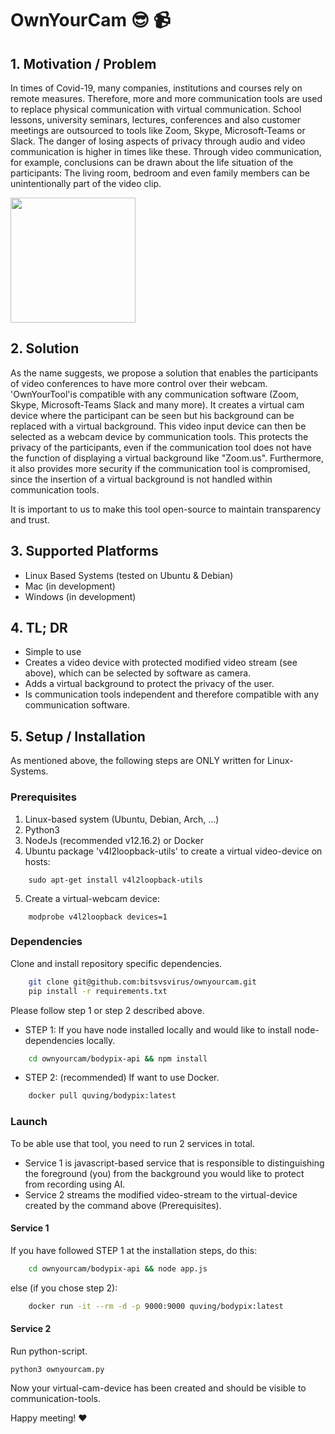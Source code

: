 # OwnYourCam :sunglasses: :video_camera:


## 1. Motivation / Problem
In times of Covid-19, many companies, institutions and courses rely on remote measures. Therefore, more and more communication tools are used to replace physical communication with virtual communication. School lessons, university seminars, lectures, conferences and also customer meetings are outsourced to tools like Zoom, Skype, Microsoft-Teams or Slack. The danger of losing aspects of privacy through audio and video communication is higher in times like these. Through video communication, for example, conclusions can be drawn about the life situation of the participants: The living room, bedroom and even family members can be unintentionally part of the video clip.

<img src="https://i.imgur.com/AcEx6DU.png" width="200"/>

## 2. Solution
As the name suggests, we propose a solution that enables the participants of video conferences to have more control over their webcam. 'OwnYourTool'is compatible with any communication software (Zoom, Skype, Microsoft-Teams Slack and many more). It creates a virtual cam device where the participant can be seen but his background can be replaced with a virtual background. This video input device can then be selected as a webcam device by communication tools. This protects the privacy of the participants, even if the communication tool does not have the function of displaying a virtual background like "Zoom.us". Furthermore, it also provides more security if the communication tool is compromised, since the insertion of a virtual background is not handled within communication tools.

It is important to us to make this tool open-source to maintain transparency and trust.

## 3. Supported Platforms
- Linux Based Systems (tested on Ubuntu & Debian)
- Mac (in development)
- Windows (in development)

## 4. TL; DR
- Simple to use
- Creates a video device with protected modified video stream (see above), which can be selected by software as camera.
- Adds a virtual background to protect the privacy of the user.
- Is communication tools independent and therefore compatible with any communication software.


## 5. Setup / Installation
As mentioned above, the following steps are ONLY written for Linux-Systems.

### Prerequisites
1. Linux-based system (Ubuntu, Debian, Arch, ...)
2. Python3
3. NodeJs (recommended v12.16.2) or Docker
4. Ubuntu package 'v4l2loopback-utils' to create a virtual video-device on hosts:
```
    sudo apt-get install v4l2loopback-utils
```
5. Create a virtual-webcam device:
```
    modprobe v4l2loopback devices=1
```

### Dependencies
Clone and install repository specific dependencies.
```bash
    git clone git@github.com:bitsvsvirus/ownyourcam.git
    pip install -r requirements.txt
```
Please follow step 1 or step 2 described above.
- STEP 1: If you have node installed locally and would like to install node-dependencies locally.
```bash
    cd ownyourcam/bodypix-api && npm install
```
- STEP 2: (recommended) If want to use Docker.
``` bash
    docker pull quving/bodypix:latest
```

### Launch
To be able use that tool, you need to run 2 services in total. 
- Service 1 is javascript-based service that is responsible to distinguishing the foreground (you) from the background you would like to protect from recording using AI. 
- Service 2 streams the modified video-stream to the virtual-device created by the command above (Prerequisites).
#### Service 1
If you have followed STEP 1 at the installation steps, do this:
```bash
    cd ownyourcam/bodypix-api && node app.js
```
else (if you chose step 2):
``` bash
    docker run -it --rm -d -p 9000:9000 quving/bodypix:latest
```

#### Service 2
Run python-script.
```
python3 ownyourcam.py
```

Now your virtual-cam-device has been created and should be visible to communication-tools. 


Happy meeting! :heart:

